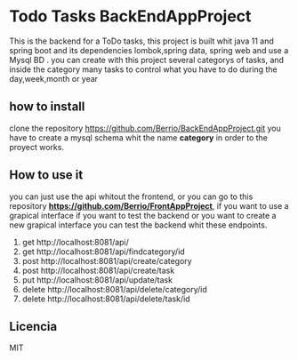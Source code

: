 # Todo Tasks BackEndAppProject

This is the backend for a ToDo tasks, this project is built whit java 11 and spring boot and its dependencies lombok,spring data, spring web and use a Mysql BD .
you can create with this project several categorys of tasks, and inside the category many tasks to control what you have to do during the day,week,month or year 

## how to install

clone the repository
https://github.com/Berrio/BackEndAppProject.git
you have to create a mysql schema whit the name **category** in order to the proyect works.

## How to use it

you can just use the api whitout the frontend, or you can go to this repository **https://github.com/Berrio/FrontAppProject**, if you want to use a grapical interface
if you want to test the backend or you want to create a new grapical interface you can test the backend whit these endpoints.

1. get http://localhost:8081/api/
2. get http://localhost:8081/api/findcategory/id
3. post http://localhost:8081/api/create/category
4. post http://localhost:8081/api/create/task
5. put http://localhost:8081/api/update/task
6. delete http://localhost:8081/api/delete/category/id
7. delete http://localhost:8081/api/delete/task/id


## Licencia
MIT
